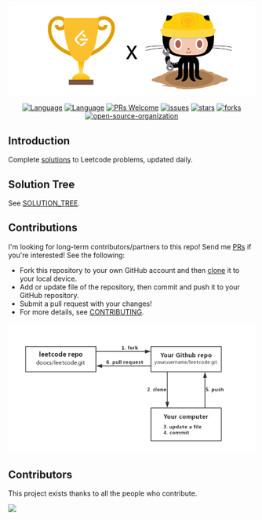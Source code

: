 <p align="center">
  <a href="https://github.com/doocs/leetcode"><img src="./img/leetcode-github-yanglbme.png" alt="LeetCode-GitHub-Doocs"></a>
</p>

<p align="center">
  <a href="https://github.com/doocs/leetcode/blob/master/LICENSE"><img src="https://badgen.net/badge/license/Attribution-ShareAlike%204.0%20International/F96854" alt="Language"></a>
  <a href="https://github.com/doocs/leetcode"><img src="https://badgen.net/badge/lang/Java,CPP,Python,JS,Ruby,Go,.../orange?list=1g" alt="Language"></a>
  <a href="http://makeapullrequest.com"><img src="https://badgen.net/badge/PRs/welcome/cyan" alt="PRs Welcome"></a>
  <a href="https://github.com/doocs/leetcode/issues"><img src="https://badgen.net/github/open-issues/doocs/leetcode" alt="issues"></a>
  <a href="https://github.com/doocs/leetcode/stargazers"><img src="https://badgen.net/github/stars/doocs/leetcode" alt="stars"></a>
  <a href="https://github.com/doocs/leetcode/network/members"><img src="https://badgen.net/github/forks/doocs/leetcode" alt="forks"></a>
  <a href="https://github.com/doocs/intro"><img src="https://badgen.net/badge/organization/join%20us/pink" alt="open-source-organization"></a>
  <!-- <a href="#backers" alt="sponsors on Open Collective"><img src="https://opencollective.com/leetcode-280/backers/badge.svg" /></a> 
  <a href="#sponsors" alt="Sponsors on Open Collective"><img src="https://opencollective.com/leetcode-280/sponsors/badge.svg" /></a> -->
</p>

## Introduction
Complete [solutions](/solution) to Leetcode problems, updated daily.

## Solution Tree
See [SOLUTION_TREE](/SOLUTION_TREE.md).

## Contributions
I'm looking for long-term contributors/partners to this repo! Send me [PRs](https://github.com/doocs/leetcode/pulls) if you're interested! See the following:
- Fork this repository to your own GitHub account and then [clone](https://help.github.com/articles/cloning-a-repository/) it to your local device.
- Add or update file of the repository, then commit and push it to your GitHub repository.
- Submit a pull request with your changes!
- For more details, see [CONTRIBUTING](/.github/CONTRIBUTING.md).

![how-to-contribute](/img/how-to-contribute-yanglbme.png)

## Contributors
This project exists thanks to all the people who contribute. 

<a href="https://github.com/doocs/leetcode/graphs/contributors"><img src="https://opencollective.com/leetcode-280/contributors.svg?width=890&button=false" /></a>
